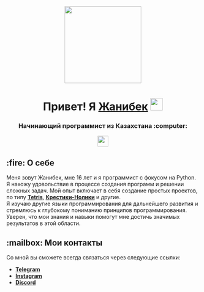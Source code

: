 <div id="header" align="center">
  <img src="https://i.pinimg.com/originals/23/7a/c5/237ac54cdea81df47af9a65f895ee6db.gif" width="200"/>
</div>
<h1 align="center">Привет! Я <a href="" target="_blank">Жанибек</a> 
<img src="https://github.com/blackcater/blackcater/raw/main/images/Hi.gif" height="32"/></h1>
<h3 align="center">Начинающий программист из Казахстана :computer:</h3>
<div align="center"><img src="https://komarev.com/ghpvc/?username=wohdrv&style=flat-square&color=blue" alt="" height="28"/></div>
<h2>:fire: О себе</h2>

Меня зовут Жанибек, мне 16 лет и я программист с фокусом на Python. Я нахожу удовольствие в процессе создания программ и решении сложных задач. Мой опыт включает в себя создание простых проектов, по типу [**Tetris**](https://github.com/wohdrv/Tetris), [**Крестики-Нолики**](https://github.com/wohdrv/Tic-Tac-Toe) и другие.  
Я изучаю другие языки программирования для дальнейшего развития и стремлюсь к глубокому пониманию принципов программирования. Уверен, что мои знания и навыки помогут мне достичь значимых результатов в этой области.

<h2>:mailbox: Мои контакты</h2>

Со мной вы сможете всегда связаться через следующие ссылки:
* [**Telegram**](https://t.me/wohdrv)
* [**Instagram**](https://www.instagram.com/wohdrv/)
* [**Discord**](https://discordapp.com/users/603127210357948438/)
